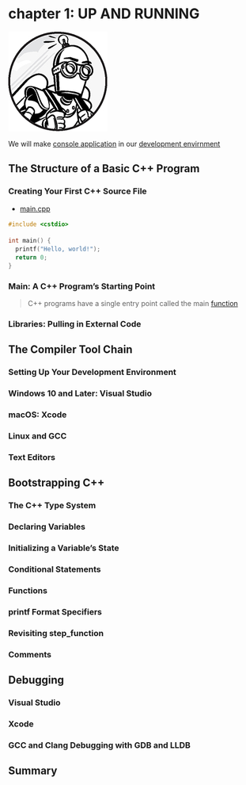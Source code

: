# chapter 1: UP AND RUNNING

![](../../public/images/common.jpg)

We will make [console application] in our [development envirnment]

## The Structure of a Basic C++ Program

### Creating Your First C++ Source File

- [main.cpp](../../resources/ccc-master/chapter_1/listing_1_1.cpp)

```cpp
#include <cstdio>

int main() {
  printf("Hello, world!");
  return 0;
}
```
### Main: A C++ Program’s Starting Point

>C++ programs have a single entry point called the main [function]


### Libraries: Pulling in External Code

## The Compiler Tool Chain

### Setting Up Your Development Environment
### Windows 10 and Later: Visual Studio
### macOS: Xcode
### Linux and GCC
### Text Editors

## Bootstrapping C++

### The C++ Type System
### Declaring Variables
### Initializing a Variable’s State
### Conditional Statements
### Functions
### printf Format Specifiers
### Revisiting step_function
### Comments

## Debugging
### Visual Studio
### Xcode
### GCC and Clang Debugging with GDB and LLDB

## Summary

[console application]: ../../GLOSSARY.md#con
[development envirnment]: ../../GLOSSARY.md#dev
[function]: ../../GLOSSARY.md#function
